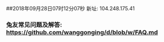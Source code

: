 ##2018年09月28日07时12分07秒 新址: 104.248.175.41
### 兔友常见问题及解答: https://github.com/wanggonging/d/blob/w/FAQ.md
